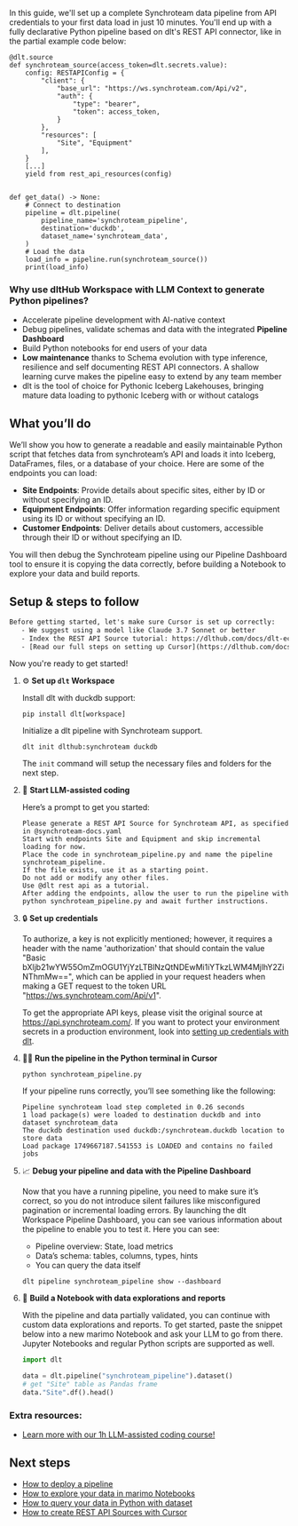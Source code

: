 In this guide, we'll set up a complete Synchroteam data pipeline from API credentials to your first data load in just 10 minutes. You'll end up with a fully declarative Python pipeline based on dlt's REST API connector, like in the partial example code below:

```python-outcome
@dlt.source
def synchroteam_source(access_token=dlt.secrets.value):
    config: RESTAPIConfig = {
        "client": {
            "base_url": "https://ws.synchroteam.com/Api/v2",
            "auth": {
                "type": "bearer",
                "token": access_token,
            }
        },
        "resources": [
            "Site", "Equipment"
        ],
    }
    [...]
    yield from rest_api_resources(config)


def get_data() -> None:
    # Connect to destination
    pipeline = dlt.pipeline(
        pipeline_name='synchroteam_pipeline',
        destination='duckdb',
        dataset_name='synchroteam_data', 
    )
    # Load the data
    load_info = pipeline.run(synchroteam_source())
    print(load_info) 
```

### Why use dltHub Workspace with LLM Context to generate Python pipelines?

- Accelerate pipeline development with AI-native context
- Debug pipelines, validate schemas and data with the integrated **Pipeline Dashboard**
- Build Python notebooks for end users of your data
- **Low maintenance** thanks to Schema evolution with type inference, resilience and self documenting REST API connectors. A shallow learning curve makes the pipeline easy to extend by any team member
- dlt is the tool of choice for Pythonic Iceberg Lakehouses, bringing mature data loading to pythonic Iceberg with or without catalogs

## What you’ll do

We’ll show you how to generate a readable and easily maintainable Python script that fetches data from synchroteam’s API and loads it into Iceberg, DataFrames, files, or a database of your choice. Here are some of the endpoints you can load:

- **Site Endpoints**: Provide details about specific sites, either by ID or without specifying an ID.
- **Equipment Endpoints**: Offer information regarding specific equipment using its ID or without specifying an ID.
- **Customer Endpoints**: Deliver details about customers, accessible through their ID or without specifying an ID.

You will then debug the Synchroteam pipeline using our Pipeline Dashboard tool to ensure it is copying the data correctly, before building a Notebook to explore your data and build reports.

## Setup & steps to follow

```default
Before getting started, let's make sure Cursor is set up correctly:
   - We suggest using a model like Claude 3.7 Sonnet or better
   - Index the REST API Source tutorial: https://dlthub.com/docs/dlt-ecosystem/verified-sources/rest_api/ and add it to context as **@dlt rest api**
   - [Read our full steps on setting up Cursor](https://dlthub.com/docs/dlt-ecosystem/llm-tooling/cursor-restapi#23-configuring-cursor-with-documentation)
```

Now you're ready to get started!

1. ⚙️ **Set up `dlt` Workspace**
    
    Install dlt with duckdb support:
    ```shell
    pip install dlt[workspace]
    ```

    Initialize a dlt pipeline with Synchroteam support.
    ```shell
    dlt init dlthub:synchroteam duckdb
    ```

    The `init` command will setup the necessary files and folders for the next step.
    
2. 🤠 **Start LLM-assisted coding**
    
    Here’s a prompt to get you started:
    
    ```prompt
    Please generate a REST API Source for Synchroteam API, as specified in @synchroteam-docs.yaml 
    Start with endpoints Site and Equipment and skip incremental loading for now. 
    Place the code in synchroteam_pipeline.py and name the pipeline synchroteam_pipeline. 
    If the file exists, use it as a starting point. 
    Do not add or modify any other files. 
    Use @dlt rest api as a tutorial. 
    After adding the endpoints, allow the user to run the pipeline with python synchroteam_pipeline.py and await further instructions.
    ```

    
3. 🔒 **Set up credentials** 
    
    To authorize, a key is not explicitly mentioned; however, it requires a header with the name 'authorization' that should contain the value "Basic bXljb21wYW55OmZmOGU1YjYzLTBlNzQtNDEwMi1iYTkzLWM4MjlhY2ZiNThmMw==", which can be applied in your request headers when making a GET request to the token URL "https://ws.synchroteam.com/Api/v1".
    
    To get the appropriate API keys, please visit the original source at https://api.synchroteam.com/.
    If you want to protect your environment secrets in a production environment, look into [setting up credentials with dlt](https://dlthub.com/docs/walkthroughs/add_credentials).
    
4. 🏃‍♀️ **Run the pipeline in the Python terminal in Cursor**
    
    ```shell
    python synchroteam_pipeline.py
    ```
    
    If your pipeline runs correctly, you’ll see something like the following:
    
    ```shell
    Pipeline synchroteam load step completed in 0.26 seconds
    1 load package(s) were loaded to destination duckdb and into dataset synchroteam_data
    The duckdb destination used duckdb:/synchroteam.duckdb location to store data
    Load package 1749667187.541553 is LOADED and contains no failed jobs
    ```
    
5. 📈 **Debug your pipeline and data with the Pipeline Dashboard**

    Now that you have a running pipeline, you need to make sure it’s correct, so you do not introduce silent failures like misconfigured pagination or incremental loading errors. By launching the dlt Workspace Pipeline Dashboard, you can see various information about the pipeline to enable you to test it. Here you can see:
    - Pipeline overview: State, load metrics
    - Data’s schema: tables, columns, types, hints
    - You can query the data itself
    
    ```shell
    dlt pipeline synchroteam_pipeline show --dashboard
    ```
    
6. 🐍 **Build a Notebook with data explorations and reports**

    With the pipeline and data partially validated, you can continue with custom data explorations and reports. To get started, paste the snippet below into a new marimo Notebook and ask your LLM to go from there. Jupyter Notebooks and regular Python scripts are supported as well.

    
    ```python
    import dlt

   data = dlt.pipeline("synchroteam_pipeline").dataset()
   # get "Site" table as Pandas frame
   data."Site".df().head()
    ```

### Extra resources:

- [Learn more with our 1h LLM-assisted coding course!](https://www.youtube.com/watch?v=GGid70rnJuM)

## Next steps

- [How to deploy a pipeline](https://dlthub.com/docs/walkthroughs/deploy-a-pipeline)
- [How to explore your data in marimo Notebooks](https://dlthub.com/docs/general-usage/dataset-access/marimo)
- [How to query your data in Python with dataset](https://dlthub.com/docs/general-usage/dataset-access/dataset)
- [How to create REST API Sources with Cursor](https://dlthub.com/docs/dlt-ecosystem/llm-tooling/cursor-restapi)
